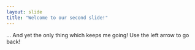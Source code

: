 ```yaml
---
layout: slide
title: "Welcome to our second slide!"
---
```

... And yet the only thing which keeps me going!
Use the left arrow to go back!

